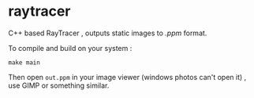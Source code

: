 # raytracer

C++ based RayTracer , outputs static images to *.ppm* format.

To compile and build on your system :

`make main`

Then open `out.ppm` in your image viewer (windows photos can't open it) , use GIMP or something similar.

